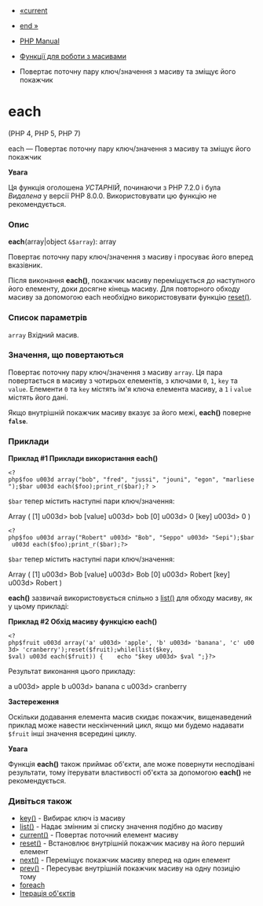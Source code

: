 - [«current](function.current.md)
- [end »](function.end.md)

- [PHP Manual](index.md)
- [Функції для роботи з масивами](ref.array.md)
- Повертає поточну пару ключ/значення з масиву та зміщує його
покажчик

# each

(PHP 4, PHP 5, PHP 7)

each — Повертає поточну пару ключ/значення з масиву та зміщує його
покажчик

**Увага**

Ця функція оголошена *УСТАРНІЙ*, починаючи з PHP 7.2.0 і була *Видалена*
у версії PHP 8.0.0. Використовувати цю функцію не рекомендується.

### Опис

**each**(array\|object `&$array`): array

Повертає поточну пару ключ/значення з масиву і просуває його вперед
вказівник.

Після виконання **each()**, покажчик масиву переміщується до наступного
його елементу, доки досягне кінець масиву. Для повторного
обходу масиву за допомогою each необхідно використовувати функцію
[reset()](function.reset.md).

### Список параметрів

`array`
Вхідний масив.

### Значення, що повертаються

Повертає поточну пару ключ/значення з масиву `array`. Ця пара
повертається в масиву з чотирьох елементів, з ключами `0`, `1`, `key` та
`value`. Елементи `0` та `key` містять ім'я ключа елемента масиву, а `1`
і `value` містять його дані.

Якщо внутрішній покажчик масиву вказує за його межі, **each()**
поверне **`false`**.

### Приклади

**Приклад #1 Приклади використання **each()****

` <?php$foo u003d array("bob", "fred", "jussi", "jouni", "egon", "marliese");$bar u003d each($foo);print_r($bar);? > `

`$bar` тепер містить наступні пари ключ/значення:

Array
(
[1] u003d> bob
[value] u003d> bob
[0] u003d> 0
[key] u003d> 0
)

` <?php$foo u003d array("Robert" u003d> "Bob", "Seppo" u003d> "Sepi");$bar u003d each($foo);print_r($bar);?> `

`$bar` тепер містить наступні пари ключ/значення:

Array
(
[1] u003d> Bob
[value] u003d> Bob
[0] u003d> Robert
[key] u003d> Robert
)

**each()** зазвичай використовується спільно з [list()](function.list.md)
для обходу масиву, як у цьому прикладі:

**Приклад #2 Обхід масиву функцією **each()****

` <?php$fruit u003d array('a' u003d> 'apple', 'b' u003d> 'banana', 'c' u003d> 'cranberry');reset($fruit);while(list($key, $val) u003d each($fruit)) {    echo "$key u003d> $val
";}?> `

Результат виконання цього прикладу:

a u003d> apple
b u003d> banana
c u003d> cranberry

**Застереження**

Оскільки додавання елемента масив скидає покажчик,
вищенаведений приклад може навести нескінченний цикл, якщо ми будемо
надавати `$fruit` інші значення всередині циклу.

**Увага**

Функція **each()** також приймає об'єкти, але може повернути
несподівані результати, тому ітерувати властивості об'єкта за допомогою
**each()** не рекомендується.

### Дивіться також

- [key()](function.key.md) - Вибирає ключ із масиву
- [list()](function.list.md) - Надає змінним зі списку
значення подібно до масиву
- [current()](function.current.md) - Повертає поточний елемент
масиву
- [reset()](function.reset.md) - Встановлює внутрішній покажчик
масиву на його перший елемент
- [next()](function.next.md) - Переміщує покажчик масиву вперед
на один елемент
- [prev()](function.prev.md) - Пересуває внутрішній покажчик
масиву на одну позицію тому
- [foreach](control-structures.foreach.md)
- [Ітерація об'єктів](language.oop5.iterations.md)

